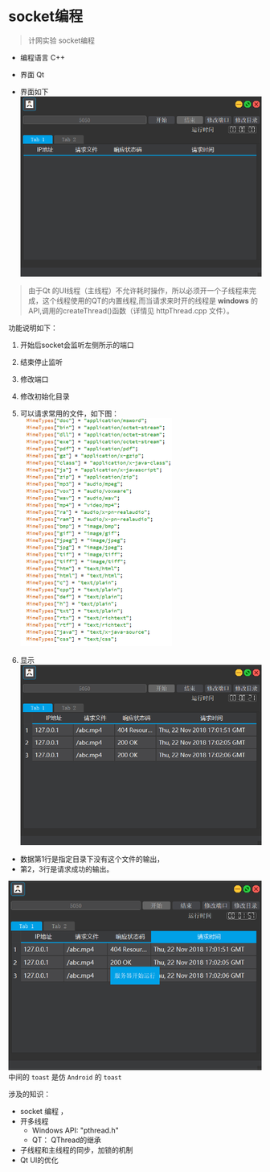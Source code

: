 # socket编程

> 计网实验 socket编程

-  编程语言 C++
-  界面 Qt

- 界面如下
![Alt text](./md_image/1542905424377.png)

> 由于Qt 的UI线程（主线程）不允许耗时操作，所以必须开一个子线程来完成，这个线程使用的QT的内置线程,而当请求来时开的线程是  **windows** 的API,调用的createThread()函数（详情见 httpThread.cpp 文件）。

功能说明如下：
1. 开始后socket会监听左侧所示的端口
2. 结束停止监听
3. 修改端口
4. 修改初始化目录
5. 可以请求常用的文件，如下图：
 ![Alt text](./md_image/1542905876839.png)

6. 显示
![Alt text](./md_image/1542906136116.png)

 - 数据第1行是指定目录下没有这个文件的输出，
 - 第2，3行是请求成功的输出。

![Alt text](./md_image/1542906243849.png)
中间的 `toast` 是仿 `Android` 的 `toast`



涉及的知识：



- socket 编程 ，
- 开多线程
  - Windows API: "pthread.h"
  -  QT： QThread的继承
- 子线程和主线程的同步，加锁的机制
- Qt UI的优化